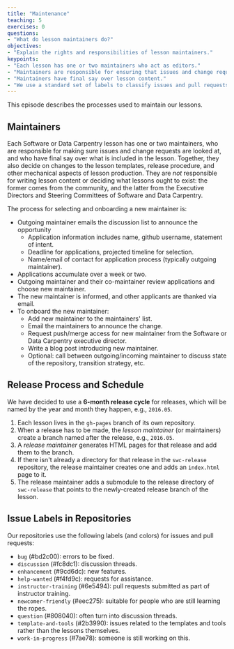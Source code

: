 ```yaml
---
title: "Maintenance"
teaching: 5
exercises: 0
questions:
- "What do lesson maintainers do?"
objectives:
- "Explain the rights and responsibilities of lesson maintainers."
keypoints:
- "Each lesson has one or two maintainers who act as editors."
- "Maintainers are responsible for ensuring that issues and change requests are addressed."
- "Maintainers have final say over lesson content."
- "We use a standard set of labels to classify issues and pull requests."
---
```


This episode describes the processes used to maintain our lessons.

## Maintainers

Each Software or Data Carpentry lesson has one or two maintainers,
who are responsible for making sure issues and change requests are looked at,
and who have final say over what is included in the lesson.
Together,
they also decide on changes to the lesson templates,
release procedure,
and other mechanical aspects of lesson production.
They are *not* responsible for writing lesson content or deciding what lessons ought to exist:
the former comes from the community,
and the latter from the Executive Directors and Steering Committees of Software and Data Carpentry.

The process for selecting and onboarding a new maintainer is:

*   Outgoing maintainer emails the discussion list to announce the opportunity
    *    Application information includes name, github username, statement of intent.
    *    Deadline for applications, projected timeline for selection.
    *    Name/email of contact for application process (typically outgoing maintainer).
*   Applications accumulate over a week or two.
*   Outgoing maintainer and their co-maintainer review applications and choose new maintainer.
*   The new maintainer is informed, and other applicants are thanked via email.
*   To onboard the new maintainer:
    *    Add new maintainer to the maintainers' list.
    *    Email the maintainers to announce the change.
    *    Request push/merge access for new maintainer from the Software or Data Carpentry executive director.
    *    Write a blog post introducing new maintainer.
    *    Optional: call between outgoing/incoming maintainer to discuss state of the repository, transition strategy, etc.

## Release Process and Schedule

We have decided to use a **6-month release cycle** for releases, which
will be named by the year and month they happen, e.g., `2016.05`.

1. Each lesson lives in the `gh-pages` branch of its own repository.
2. When a release has to be made,
    the *lesson maintainer* (or maintainers) create a branch named after the release, e.g., `2016.05`.
3. A *release maintainer* generates HTML pages for that release and add them to the branch.
4. If there isn't already a directory for that release in the `swc-release` repository,
   the release maintainer creates one
   and adds an `index.html` page to it.
5. The release maintainer adds a submodule to the release directory of `swc-release`
   that points to the newly-created release branch of the lesson.

## Issue Labels in Repositories

Our repositories use the following labels (and colors) for issues and pull requests:

* `bug` (#bd2c00): errors to be fixed.
* `discussion` (#fc8dc1): discussion threads.
* `enhancement` (#9cd6dc): new features.
* `help-wanted` (#f4fd9c): requests for assistance.
* `instructor-training` (#6e5494): pull requests submitted as part of instructor training.
* `newcomer-friendly` (#eec275): suitable for people who are still learning the ropes.
* `question` (#808040): often turn into discussion threads.
* `template-and-tools` (#2b3990): issues related to the templates and tools rather than the lessons themselves.
* `work-in-progress` (#7ae78): someone is still working on this.
